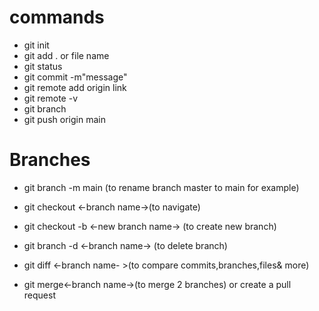 # commands
- git init
- git add . or file name
- git status
- git commit -m"message"
- git remote add origin link
- git remote -v
- git branch
- git push origin main

# Branches

- git branch -m main (to rename branch master to main for example)

- git checkout <-branch name->(to navigate)
- git checkout -b <-new branch name-> (to create new branch)
- git branch -d <-branch name-> (to delete branch)
- git diff <-branch name- >(to compare commits,branches,files& more)
- git merge<-branch name->(to merge 2 branches)
or 
create a pull request